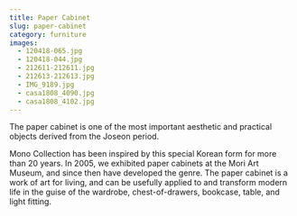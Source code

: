 ```yaml
---
title: Paper Cabinet
slug: paper-cabinet
category: furniture
images:
  - 120418-065.jpg
  - 120418-044.jpg
  - 212611-212611.jpg
  - 212613-212613.jpg
  - IMG_9189.jpg
  - casa1808_4090.jpg
  - casa1808_4102.jpg
---
```


The paper cabinet is  one of the most important aesthetic and practical objects derived from the Joseon period.

Mono Collection has been inspired by this special Korean form for more than 20 years. In 2005, we  exhibited  paper cabinets at the Mori Art Museum, and since then have developed the genre. The paper cabinet is  a work of art for living, and can be usefully applied  to and transform modern life in the guise of the wardrobe, chest-of-drawers, bookcase, table, and light fitting.
